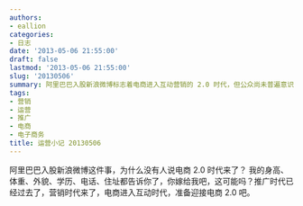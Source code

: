 ```yaml
---
authors:
- eallion
categories:
- 日志
date: '2013-05-06 21:55:00'
draft: false
lastmod: '2013-05-06 21:55:00'
slug: '20130506'
summary: 阿里巴巴入股新浪微博标志着电商进入互动营销的 2.0 时代，但公众尚未普遍意识到这一变革。传统推广方式已过时，个性化互动成为新趋势，电商需适应这一转变。
tags:
- 营销
- 运营
- 推广
- 电商
- 电子商务
title: 运营小记 20130506
---
```

阿里巴巴入股新浪微博这件事，为什么没有人说电商 2.0 时代来了？
我的身高、体重、外貌、学历、电话、住址都告诉你了，你嫁给我吧，这可能吗？推广时代已经过去了，营销时代来了，电商进入互动时代，准备迎接电商 2.0 吧。